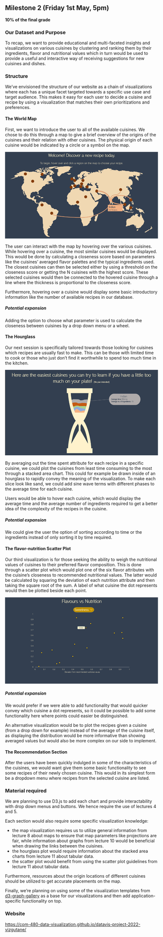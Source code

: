 ## Milestone 2 (Friday 1st May, 5pm)
**10% of the final grade**

### Our Dataset and Purpose
To recap, we want to provide educational and multi-faceted insights and visualizations on various cuisines by clustering and ranking them by their ingredients, flavor and nutritional values which in turn would be used to provide a useful and interactive way of receiving suggestions for new cuisines and dishes. 

### Structure
We’ve envisioned the structure of our website as a chain of visualizations where each has a unique facet targeted towards a specific use case and target audience. This makes it easy for each user to decide a cuisine and recipe by using a visualization that matches their own prioritizations and preferences.

#### The World Map
First, we want to introduce the user to all of the available cuisines. We chose to do this through a map to give a brief overview of the origins of the cuisines and their relation with other cuisines. The physical origin of each cuisine would be indicated by a circle or a symbol on the map.

![alt text](./images/worldmap.png)

The user can interact with the map by hovering over the various cuisines. While hovering over a cuisine, the most similar cuisines would be displayed. This would be done by calculating a closeness score based on parameters like the cuisines’ averaged flavor palettes and the typical ingredients used. The closest cuisines can then be selected either by using a threshold on the closeness score or getting the N cuisines with the highest score. These selected cuisines would then be connected to the hovered cuisine through a line where the thickness is proportional to the closeness score.

Furthermore, hovering over a cuisine would display some basic introductory information like the number of available recipes in our database.

##### Potential expansion
Adding the option to choose what parameter is used to calculate the closeness between cuisines by a drop down menu or a wheel.

#### The Hourglass
Our next session is specifically tailored towards those looking for cuisines which recipes are usually fast to make. This can be those with limited time to cook or those who just don’t find it worthwhile to spend too much time in the kitchen.

![alt text](./images/hourglass.png)

By averaging out the time spent attribute for each recipe in a specific cuisine, we could plot the cuisines from least time consuming to the most through a stacked area chart. This could for example be drawn inside of an hourglass to rapidly convey the meaning of the visualization. To make each slice look like sand, we could add sine wave terms with different phases to the average time for each cuisine.

Users would be able to hover each cuisine, which would display the average time and the average number of ingredients required to get a better idea of the complexity of the recipes in the cuisine.  

##### Potential expansion
We could give the user the option of sorting according to time or the ingredients instead of only sorting it by time required. 

#### The flavor-nutrition Scatter Plot
Our third visualization is for those seeking the ability to weigh the nutritional values of cuisines to their preferred flavor composition. This is done through a scatter plot which would plot one of the six flavor attributes with the cuisine’s closeness to recommended nutritional values. The latter would be calculated by squaring the deviation of each nutrition attribute and then taking the square root of the sum. A label of what cuisine the dot represents would then be plotted beside each point. 

![alt text](./images/scatter.png)

##### Potential expansion
We would prefer if we were able to add functionality that would quicker convey which cuisine a dot represents, so it could be possible to add some functionality here where points could easier be distinguished.

An alternative visualization would be to plot the recipes given a cuisine (from a drop down for example) instead of the average of the cuisine itself, as displaying the distribution would be more informative than showing averaged values but would also be more complex on our side to implement. 

#### The Recommendation Section
After the users have been quickly indulged in some of the characteristics of the cuisines, we would want give them some basic functionality to see some recipes of their newly chosen cuisine. This would in its simplest form be a dropdown menu where recipes from the selected cuisine are listed.

### Material required
We are planning to use D3.js to add each chart and provide interactability with drop down menus and buttons. We hence require the use of lectures 4 and 5. 

Each section would also require some specific visualization knowledge:
- the map visualization requires us to utilize general information from lecture 8 about maps to ensure that map parameters like projections are fair, while information about graphs from lecture 10 would be beneficial when drawing the links between the cuisines.  
- the hourglass plot would require information about the stacked area charts from lecture 11 about tabular data.
- the scatter plot would benefit from using the scatter plot guidelines from lecture 11 about tabular data.

Furthermore, resources about the origin locations of different cuisines should be utilized to get accurate placements on the map. 

Finally, we’re planning on using some of the visualization templates from [d3-graph-gallery](https://d3-graph-gallery.com/) as a base for our visualizations and then add application-specific functionality on top. 

### Website 
https://com-480-data-visualization.github.io/datavis-project-2022-vizgutane/
